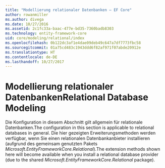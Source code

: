 ```yaml
---
title: "Modellierung relationaler Datenbanken – EF Core"
author: rowanmiller
ms.author: divega
ms.date: 10/27/2016
ms.assetid: 2c1fc33a-baac-477e-bd35-7360badb8303
ms.technology: entity-framework-core
uid: core/modeling/relational/index
ms.openlocfilehash: 0b122dc3af1e4dae09deb49c647a7df7773fbc58
ms.sourcegitcommit: 01a75cd483c1943ddd6f82af971f07abde20912e
ms.translationtype: HT
ms.contentlocale: de-DE
ms.lasthandoff: 10/27/2017
---
```

# <a name="relational-database-modeling"></a><span data-ttu-id="7bf35-102">Modellierung relationaler Datenbanken</span><span class="sxs-lookup"><span data-stu-id="7bf35-102">Relational Database Modeling</span></span>

<span data-ttu-id="7bf35-103">Die Konfiguration in diesem Abschnitt gilt allgemein für relationale Datenbanken.</span><span class="sxs-lookup"><span data-stu-id="7bf35-103">The configuration in this section is applicable to relational databases in general.</span></span> <span data-ttu-id="7bf35-104">Die hier gezeigten Erweiterungsmethoden werden verfügbar, wenn Sie einen relationalen Datenbankanbieter installieren (aufgrund des gemeinsam genutzten Pakets *Microsoft.EntityFrameworkCore.Relational*).</span><span class="sxs-lookup"><span data-stu-id="7bf35-104">The extension methods shown here will become available when you install a relational database provider (due to the shared *Microsoft.EntityFrameworkCore.Relational* package).</span></span>
